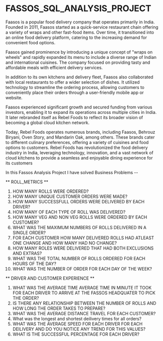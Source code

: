 # FASSOS_SQL_ANALYSIS_PROJECT

Faasos is a popular food delivery company that operates primarily in India. Founded in 2011, Faasos started as a quick-service restaurant chain offering a variety of wraps and other fast-food items. Over time, it transitioned into an online food delivery platform, catering to the increasing demand for convenient food options.

Faasos gained prominence by introducing a unique concept of "wraps on wheels" and rapidly expanded its menu to include a diverse range of Indian and international cuisines. The company focused on providing tasty and affordable meals with efficient delivery services.

In addition to its own kitchens and delivery fleet, Faasos also collaborated with local restaurants to offer a wider selection of dishes. It utilized technology to streamline the ordering process, allowing customers to conveniently place their orders through a user-friendly mobile app or website.

Faasos experienced significant growth and secured funding from various investors, enabling it to expand its operations across multiple cities in India. It later rebranded itself as Rebel Foods to reflect its broader vision of becoming a global cloud kitchen network.

Today, Rebel Foods operates numerous brands, including Faasos, Behrouz Biryani, Oven Story, and Mandarin Oak, among others. These brands cater to different culinary preferences, offering a variety of cuisines and food options to customers. Rebel Foods has revolutionized the food delivery industry in India, leveraging technology, innovation, and a vast network of cloud kitchens to provide a seamless and enjoyable dining experience for its customers

In this Fassos Analysis Project I have solved  Business Problems --

** ROLL_METRICS **

1. HOW MANY ROLLS WERE ORDERED?
2. HOW MANY UNIQUE CUSTOMER ORDERS WERE MADE?
3. HOW MANY SUCCESSFULL ORDERS WERE DELIVERED BY EACH DRIVER?
4. HOW MANY OF EACH TYPE OF ROLL WAS DELIVERED?
5. HOW MANY VEG AND NON VEG ROLLS WERE ORDERED BY EACH CUSTOMER?
6. WHAT WAS THE MAXIMUM NUMBERS OF ROLLS DELIVERED IN A SINGLE ORDER?
7. FOR EACH CUSTOMER HOW MANY DELIVERED ROLLS HAD ATLEAST ONE CHANGE AND HOW MANY HAD NO CHANGE?
8. HOW MANY ROLES WERE DELIVERED THAT HAD BOTH EXCLUSIONS AND EXTRAS?
9. WHAT WAS THE TOTAL NUMBER OF ROLLS ORDERED FOR EACH HOURS OF THE DAY?
10. WHAT WAS THE NUMBER OF ORDER FOR EACH DAY OF THE WEEK?

** DRIVER AND CUSTOMER EXPERIENCE **

1. WHAT WAS THE AVERAGE TIME AVERAGE TIME IN MINUTE IT TOOK FOR EACH DRIVER TO ARRIVE AT THE FASSOS HEADQUATER TO PICK THE ORDER?
2. IS THERE ANY RELATIONSHIP BETWEEN THE NUMBER OF ROLLS AND HOW LONG THE ORDER TAKES TO PREPARE?
3. WHAT WAS THE AVERAGE DISTANCE TRAVEL FOR EACH CUSTOMER?
4. What was the longest and shortest deilivery times for all orders?
5. WHAT WAS THE AVERAGE SPEED FOR EACH DRIVER FOR EACH DEILIVERY AND DO YOU NOTICE ANY TREND FOR THIS VALUES?
6. WHAT IS THE SUCCESSFUL PERCENTAGE FOR EACH DRIVER?

